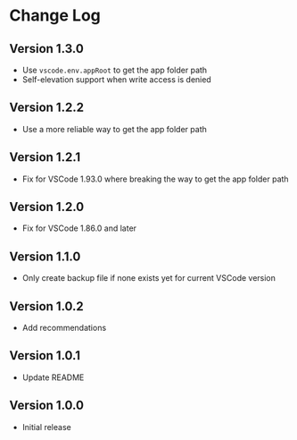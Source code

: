 # Change Log

## Version 1.3.0

- Use `vscode.env.appRoot` to get the app folder path
- Self-elevation support when write access is denied

## Version 1.2.2

- Use a more reliable way to get the app folder path

## Version 1.2.1

- Fix for VSCode 1.93.0 where breaking the way to get the app folder path

## Version 1.2.0

- Fix for VSCode 1.86.0 and later

## Version 1.1.0

- Only create backup file if none exists yet for current VSCode version

## Version 1.0.2

- Add recommendations

## Version 1.0.1

- Update README

## Version 1.0.0

- Initial release
